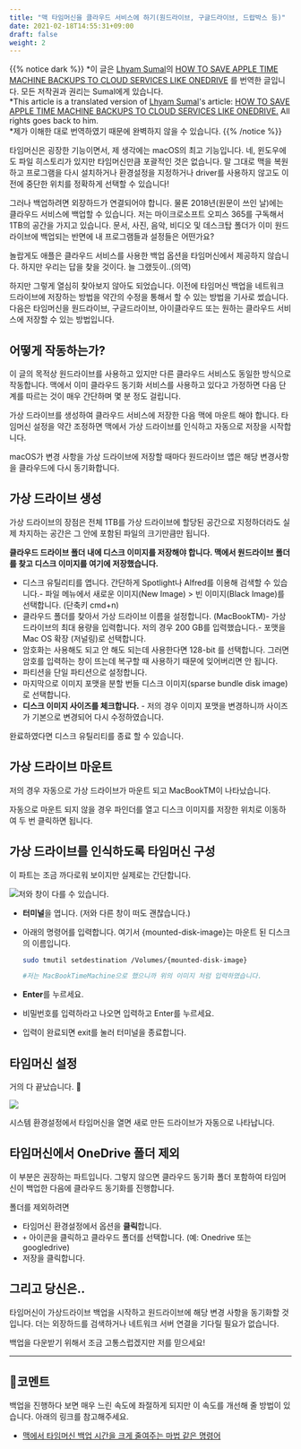 ```yaml
---
title: "맥 타임머신을 클라우드 서비스에 하기(원드라이브, 구글드라이브, 드랍박스 등)"
date: 2021-02-18T14:55:31+09:00
draft: false
weight: 2
---
```


{{% notice dark %}}
*이 글은 [Lhyam Sumal](https://www.berserkcomputers.co.uk/author/lsumal)의 [HOW TO SAVE APPLE TIME MACHINE BACKUPS TO CLOUD SERVICES LIKE ONEDRIVE](https://www.berserkcomputers.co.uk/how-to-save-apple-time-machine-backups-to-cloud-services-like-onedrive/) 를 번역한 글입니다. 모든 저작권과 권리는 Sumal에게 있습니다.<br>
*This article is a translated version of  [Lhyam Sumal](https://www.berserkcomputers.co.uk/author/lsumal)'s article: [HOW TO SAVE APPLE TIME MACHINE BACKUPS TO CLOUD SERVICES LIKE ONEDRIVE.](https://www.berserkcomputers.co.uk/how-to-save-apple-time-machine-backups-to-cloud-services-like-onedrive/) All rights goes back to him.<br>
*제가 이해한 대로 번역하였기 때문에 완벽하지 않을 수 있습니다.
{{% /notice %}}

타임머신은 굉장한 기능이면서, 제 생각에는 macOS의 최고 기능입니다. 네, 윈도우에도 파일 히스토리가 있지만 타임머신만큼 포괄적인 것은 없습니다. 말 그대로 맥을 복원하고 프로그램을 다시 설치하거나 환경설정을 지정하거나 driver를 사용하지 않고도 이전에 중단한 위치를 정확하게 선택할 수 있습니다!

그러나 백업하려면 외장하드가 연결되어야 합니다. 물론 2018년(원문이 쓰인 날)에는 클라우드 서비스에 백업할 수 있습니다. 저는 마이크로소프트 오피스 365를 구독해서 1TB의 공간을 가지고 있습니다.  문서, 사진, 음악, 비디오 및 데스크탑 폴더가 이미 원드라이브에 백업되는 반면에 내 프로그램들과 설정들은 어떤가요?

놀랍게도 애플은 클라우드 서비스를 사용한 백업 옵션을 타임머신에서 제공하지 않습니다. 하지만 우리는 답을 찾을 것이다. 늘 그랬듯이..(의역)

하지만 그렇게 열심히 찾아보지 않아도 되었습니다. 이전에 타임머신 백업을 네트워크 드라이브에 저장하는 방법을 약간의 수정을 통해서 할 수 있는 방법을 기사로 썼습니다. 다음은 타임머신을 원드라이브, 구글드라이브, 아이클라우드 또는 원하는 클라우드 서비스에 저장할 수 있는 방법입니다.

## 어떻게 작동하는가?

이 글의 목적상 원드라이브를 사용하고 있지만 다른 클라우드 서비스도 동일한 방식으로 작동합니다. 맥에서 이미 클라우드 동기화 서비스를 사용하고 있다고 가정하면 다음 단계를 따르는 것이 매우 간단하며 몇 분 정도 걸립니다.

가상 드라이브를 생성하여 클라우드 서비스에 저장한 다음 맥에 마운트 해야 합니다. 타임머신 설정을 약간 조정하면 맥에서 가상 드라이브를 인식하고 자동으로 저장을 시작합니다.

macOS가 변경 사항을 가상 드라이브에 저장할 때마다 원드라이브 앱은 해당 변경사항을 클라우드에 다시 동기화합니다.

## 가상 드라이브 생성

가상 드라이브의 장점은 전체 1TB를 가상 드라이브에 할당된 공간으로 지정하더라도 실제 차지하는 공간은 그 안에 포함된 파일의 크기만큼만 됩니다.

**클라우드 드라이브 폴더 내에 디스크 이미지를 저장해야 합니다. 맥에서 원드라이브 폴더를 찾고 디스크 이미지를 여기에 저장했습니다.**

- 디스크 유틸리티를 엽니다. 간단하게 Spotlight나 Alfred를 이용해 검색할 수 있습니다.- 파일 메뉴에서 새로운 이미지(New Image) > 빈 이미지(Black Image)를 선택합니다. (단축키 cmd+n)
- 클라우드 폴더를 찾아서 가상 드라이브 이름을 설정합니다. (MacBookTM)- 가상드라이브의 최대 용량을 입력합니다. 저의 경우 200 GB를 입력했습니다.- 포맷을 Mac OS 확장 (저널링)로 선택합니다.
- 암호화는 사용해도 되고 안 해도 되는데 사용한다면 128-bit 를 선택합니다. 그러면 암호를 입력하는 창이 뜨는데 복구할 때 사용하기 때문에 잊어버리면 안 됩니다.
- 파티션을 단일 파티션으로 설정합니다.
- 마지막으로 이미지 포맷을 분할 번들 디스크 이미지(sparse bundle disk image)로 선택합니다.
- **디스크 이미지 사이즈를 체크합니다.** - 저의 경우 이미지 포맷을 변경하니까 사이즈가 기본으로 변경되어 다시 수정하였습니다.

완료하였다면 디스크 유틸리티를 종료 할 수 있습니다.

## 가상 드라이브 마운트

저의 경우 자동으로 가상 드라이브가 마운트 되고 MacBookTM이 나타났습니다.

자동으로 마운트 되지 않을 경우 파인더를 열고 디스크 이미지를 저장한 위치로 이동하여 두 번 클릭하면 됩니다.

## 가상 드라이브를 인식하도록 타임머신 구성

이 파트는 조금 까다로워 보이지만 실제로는 간단합니다.

![저와 창이 다를 수 있습니다.](https://drive.google.com/uc?id=1q2NoJZ86fuFTDyQd2GmjuQ-WpDSihVSY)

- **터미널**을 엽니다.
  (저와 다른 창이 떠도 괜찮습니다.)

- 아래의 명령어를 입력합니다. 여기서 {mounted-disk-image}는 마운트 된 디스크의 이름입니다. 

  ```bash
  sudo tmutil setdestination /Volumes/{mounted-disk-image}
  
  #저는 MacBookTimeMachine으로 했으니까 위의 이미지 처럼 입력하였습니다.
  ```

- **Enter**를 누르세요.

- 비밀번호를 입력하라고 나오면 입력하고 Enter를 누르세요.

- 입력이 완료되면 exit를 눌러 터미널을 종료합니다.

## 타임머신 설정

거의 다 끝났습니다. 👏

![](https://drive.google.com/uc?id=153DKpTWWJT9vN5WqmrQa4ykmBwF2_5Kx)

시스템 환경설정에서 타임머신을 열면 새로 만든 드라이브가 자동으로 나타납니다.



## 타임머신에서 OneDrive 폴더 제외

이 부분은 권장하는 파트입니다. 그렇지 않으면 클라우드 동기화 폴더 포함하여 타임머신이 백업한 다음에 클라우드 동기화를 진행합니다.

폴더를 제외하려면

- 타임머신 환경설정에서 옵션을 **클릭**합니다.
- `+` 아이콘을 클릭하고 클라우드 폴더를 선택합니다. (예: Onedrive 또는 googledrive)
- 저장을 클릭합니다.

## 그리고 당신은..

타임머신이 가상드라이브 백업을 시작하고 원드라이브에 해당 변경 사항을 동기화할 것입니다. 더는 외장하드를 검색하거나 네트워크 서버 연결을 기다릴 필요가 없습니다.

백업을 다운받기 위해서 조금 고통스럽겠지만 저를 믿으세요!





---



## 📝코멘트

백업을 진행하다 보면 매우 느린 속도에 좌절하게 되지만 이 속도를 개선해 줄 방법이 있습니다. 아래의 링크를 참고해주세요.

- [맥에서 타임머신 백업 시간을 크게 줄여주는 마법 같은 명령어](https://macnews.tistory.com/4280)